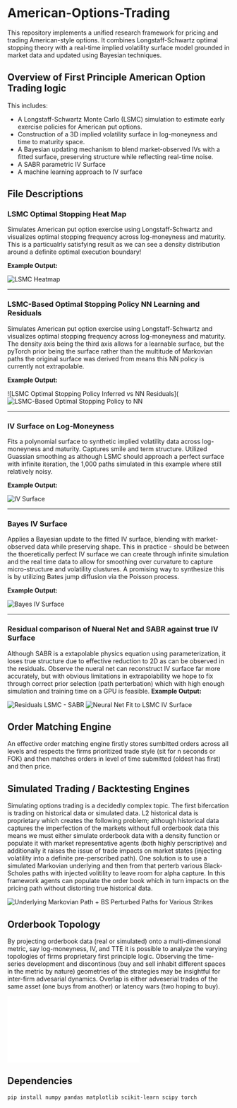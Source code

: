# American-Options-Trading

This repository implements a unified research framework for pricing and trading American-style options. It combines Longstaff-Schwartz optimal stopping theory with a real-time implied volatility surface model grounded in market data and updated using Bayesian techniques.

## Overview of First Principle American Option Trading logic

This includes:

- A Longstaff-Schwartz Monte Carlo (LSMC) simulation to estimate early exercise policies for American put options.
- Construction of a 3D implied volatility surface in log-moneyness and time to maturity space.
- A Bayesian updating mechanism to blend market-observed IVs with a fitted surface, preserving structure while reflecting real-time noise.
- A SABR parametric IV Surface
- A machine learning approach to IV surface

## File Descriptions

### LSMC Optimal Stopping Heat Map

Simulates American put option exercise using Longstaff-Schwartz and visualizes optimal stopping frequency across log-moneyness and maturity. This is a particualrly satisfying result as we can see a density distribution around a definite optimal execution boundary! 

**Example Output:**

![LSMC Heatmap](images/Optimal%20Stopping%20Heatmap.png)

---

### LSMC-Based Optimal Stopping Policy NN Learning and Residuals

Simulates American put option exercise using Longstaff-Schwartz and visualizes optimal stopping frequency across log-moneyness and maturity. The density axis being the third axis allows for a learnable surface, but the pyTorch prior being the surface rather than the multitude of Markovian paths the original surface was derived from means this NN policy is currently not extrapolable. 

**Example Output:**

![LSMC Optimal Stopping Policy Inferred vs NN Residuals](![LSMC-Based Optimal Stopping Policy to NN](images/LSMC-Based%20Optimal%20Stopping%20Policy%20to%20NN.png)

---

### IV Surface on Log-Moneyness

Fits a polynomial surface to synthetic implied volatility data across log-moneyness and maturity. Captures smile and term structure. Utilized Guassian smoothing as although LSMC should approach a perfect surface with infinite iteration, the 1,000 paths simulated in this example where still relatively noisy.

**Example Output:**

![IV Surface](images/IV%20Surface.png)

---

### Bayes IV Surface

Applies a Bayesian update to the fitted IV surface, blending with market-observed data while preserving shape. This in practice - should be between the thoeretically perfect IV surface we can create through infinite simulation and the real time data to allow for smoothing over curvature to capture micro-structure and volatility clustures. A promising way to synthesize this is by utilizing Bates jump diffusion via the Poisson process.

**Example Output:**

![Bayes IV Surface](images/Bayes%20IV%20Surface.png)

---

### Residual comparison of Nueral Net and SABR against true IV Surface

Although SABR is a extapolable physics equation using parameterization, it loses true structure due to effective reduction to 2D as can be observed in the residuals. Observe the nueral net can reconstruct IV surface far more accurately, but with obvious limitations in extrapolability we hope to fix through correct prior selection (path perterbation) which with high enough simulation and training time on a GPU is feasible. 
**Example Output:**

![Residuals LSMC - SABR](images/Residuals%20LSMC%20-%20SABR.png)
![Neural Net Fit to LSMC IV Surface](images/Neural%20Net%20Fit%20to%20LSMC%20IV%20Surface.png)


## Order Matching Engine
An effective order matching engine firstly stores sumbitted orders across all levels and respects the firms prioritized trade style (sit for n seconds or FOK) and then matches orders in level of time submitted (oldest has first) and then price. 

## Simulated Trading / Backtesting Engines

Simulating options trading is a decidedly complex topic. The first bifercation is trading on historical data or simulated data. L2 historical data is proprietary which creates the following problem; although historical data captures the imperfection of the markets without full orderbook data this means we must either simulate orderbook data with a density function or populate it with market representative agents (both highly perscriptive) and additionally it raises the issue of trade impacts on market states (injecting volatility into a definite pre-perscribed path). One solution is to use a simulated Markovian underlying and then from that perterb various Black-Scholes paths with injected volitility to leave room for alpha capture. In this framework agents can populate the order book which in turn impacts on the pricing path without distorting true historical data.

![Underlying Markovian Path + BS Perturbed Paths for Various Strikes](images/Simulated%20Options%20Prices.png)

## Orderbook Topology 

By projecting orderbook data (real or simulated) onto a multi-dimensional metric, say log-moneyness, IV, and TTE it is possible to analyze the varying topologies of firms proprietary first principle logic. Observing the time-series development and discontinous (buy and sell inhabit different spaces in the metric by nature) geometries of the strategies may be insightful for inter-firm advesarial dynamics. Overlap is either adveserial trades of the same asset (one buys from another) or latency wars (two hoping to buy). 

![Mathematical Formulas](images/Outline.pdf)



## Dependencies

```bash
pip install numpy pandas matplotlib scikit-learn scipy torch


